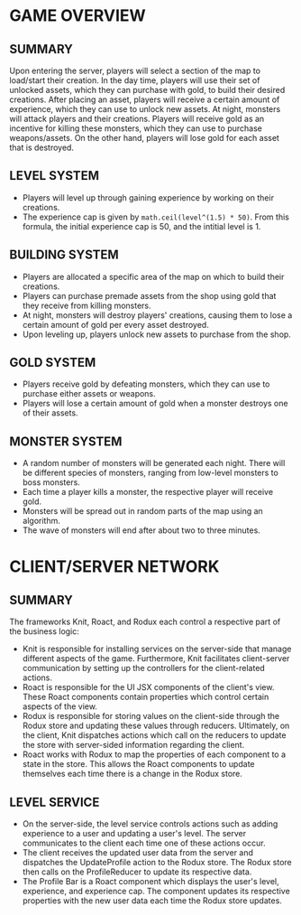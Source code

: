 # GAME OVERVIEW #
## SUMMARY ##
Upon entering the server, players will select a section of the map to load/start their creation. In the day time, players will use their set of unlocked assets, which they can purchase with gold, to build their desired creations. After placing an asset, players will receive a certain amount of experience, which they can use to unlock new assets. At night, monsters will attack players and their creations. Players will receive gold as an incentive for killing these monsters, which they can use to purchase weapons/assets. On the other hand, players will lose gold for each asset that is destroyed.
## LEVEL SYSTEM ##
- Players will level up through gaining experience by working on their creations.
- The experience cap is given by `math.ceil(level^(1.5) * 50)`. From this formula, the initial experience cap is 50, and the intitial level is 1.
## BUILDING SYSTEM ##
- Players are allocated a specific area of the map on which to build their creations.
- Players can purchase premade assets from the shop using gold that they receive from killing monsters. 
- At night, monsters will destroy players' creations, causing them to lose a certain amount of gold per every asset destroyed.
- Upon leveling up, players unlock new assets to purchase from the shop.
## GOLD SYSTEM ##
- Players receive gold by defeating monsters, which they can use to purchase either assets or weapons.
- Players will lose a certain amount of gold when a monster destroys one of their assets.
## MONSTER SYSTEM ##
- A random number of monsters will be generated each night. There will be different species of monsters, ranging from low-level monsters to boss monsters.
- Each time a player kills a monster, the respective player will receive gold.
- Monsters will be spread out in random parts of the map using an algorithm.
- The wave of monsters will end after about two to three minutes.

# CLIENT/SERVER NETWORK #
## SUMMARY ##
The frameworks Knit, Roact, and Rodux each control a respective part of the business logic:
- Knit is responsible for installing services on the server-side that manage different aspects of the game. Furthermore, Knit facilitates client-server communication by setting up the controllers for the client-related actions.
- Roact is responsible for the UI JSX components of the client's view. These Roact components contain properties which control certain aspects of the view.
- Rodux is responsible for storing values on the client-side through the Rodux store and updating these values through reducers. Ultimately, on the client, Knit dispatches actions which call on the reducers to update the store with server-sided information regarding the client.
- Roact works with Rodux to map the properties of each component to a state in the store. This allows the Roact components to update themselves each time there is a change in the Rodux store.
## LEVEL SERVICE ##
- On the server-side, the level service controls actions such as adding experience to a user and updating a user's level. The server communicates to the client each time one of these actions occur.
- The client receives the updated user data from the server and dispatches the UpdateProfile action to the Rodux store. The Rodux store then calls on the ProfileReducer to update its respective data.
- The Profile Bar is a Roact component which displays the user's level, experience, and experience cap. The component updates its respective properties with the new user data each time the Rodux store updates.